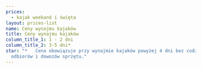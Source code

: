 ```yaml
---
prices:
  - kajak weekand i święta
layout: prices-list
name: Ceny wynajmu kajaków
title: Ceny wynajmu kajaków
column_title_1: 1 - 2 dni
column_title_2: 3-5 dni*
star: "*   Cena obowiązuje przy wynajmie kajaków powyżej 4 dni bez codziennych
  odbiorów i dowozów sprzętu."
---
```

